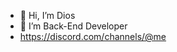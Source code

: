 - 👋 Hi, I’m Dios
- 👀 I’m Back-End Developer
- https://discord.com/channels/@me
<!---
SoAbra/SoAbra is a ✨ special ✨ repository because its `README.md` (this file) appears on your GitHub profile.
You can click the Preview link to take a look at your changes.
--->
